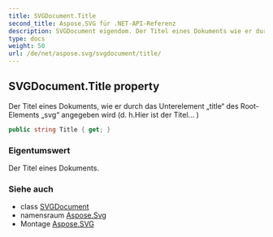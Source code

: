 ```yaml
---
title: SVGDocument.Title
second_title: Aspose.SVG für .NET-API-Referenz
description: SVGDocument eigendom. Der Titel eines Dokuments wie er durch das Unterelement title des RootElements svg angegeben wird d. h.Hier ist der Titel... 
type: docs
weight: 50
url: /de/net/aspose.svg/svgdocument/title/
---
```

## SVGDocument.Title property

Der Titel eines Dokuments, wie er durch das Unterelement „title“ des Root-Elements „svg“ angegeben wird (d. h.Hier ist der Titel... )

```csharp
public string Title { get; }
```

### Eigentumswert

Der Titel eines Dokuments.

### Siehe auch

* class [SVGDocument](../)
* namensraum [Aspose.Svg](../../svgdocument/)
* Montage [Aspose.SVG](../../../)


